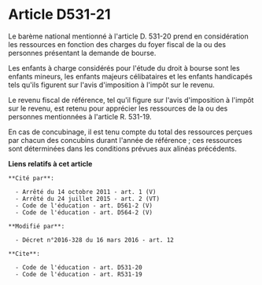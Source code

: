 # Article D531-21

Le barème national mentionné à l'article D. 531-20 prend en considération les ressources en fonction des charges du foyer
fiscal de la ou des personnes présentant la demande de bourse. 

Les enfants à charge considérés pour l'étude du droit à bourse sont les enfants mineurs, les enfants majeurs célibataires et
les enfants handicapés tels qu'ils figurent sur l'avis d'imposition à l'impôt sur le revenu. 

Le revenu fiscal de référence, tel qu'il figure sur l'avis d'imposition à l'impôt sur le revenu, est retenu pour apprécier
les ressources de la ou des personnes mentionnées à l'article R. 531-19. 

En cas de concubinage, il est tenu compte du total des ressources perçues par chacun des concubins durant l'année de
référence ; ces ressources sont déterminées dans les conditions prévues aux alinéas précédents.

**Liens relatifs à cet article**

	**Cité par**:

	  - Arrêté du 14 octobre 2011 - art. 1 (V)
	  - Arrêté du 24 juillet 2015 - art. 2 (VT)
	  - Code de l'éducation - art. D561-2 (V)
	  - Code de l'éducation - art. D564-2 (V)

	**Modifié par**:

	  - Décret n°2016-328 du 16 mars 2016 - art. 12

	**Cite**:

	  - Code de l'éducation - art. D531-20
	  - Code de l'éducation - art. R531-19
